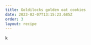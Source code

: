 ```yaml
---
title: Goldilocks golden oat cookies
date: 2023-02-07T13:15:23.685Z
order: 3
layout: recipe
---
```

k